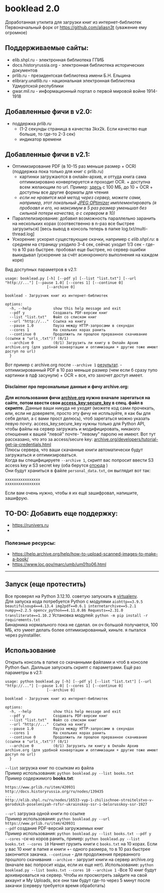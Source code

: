 # booklead 2.0
Доработанная утилита для загрузки книг из интернет-библиотек  
Первоначальный форк от https://github.com/aliasn3t (уважение ему огромное)

## Поддерживаемые сайты:

* elib.shpl.ru - электронная библиотека ГПИБ
* docs.historyrussia.org - электронная библиотека исторических документов
* prlib.ru - президентская библиотека имени Б.Н. Ельцина
* elibrary.unatlib.ru - национальная электронная библиотека Удмуртской республики
* gwar.mil.ru - информационный портал о первой мировой войне 1914-1918
  
## Добавленные фичи в v2.0: 
- поддержка *prlib.ru*
  - (1-2 секунды страница в качества 3kx2k. Если качество еще больше, то где-то 2-3 сек)
  - индикатор времени
## Добавленные фичи в v2.1: 
- Оптимизирование PDF (в 10-15 раз меньше размер + OCR)  (поддержка пока только для книг с prlib.ru)
  - картинки загружаются в онлайн-архив, и оттуда книга сама оптимизировано конвертируется и проходит OCR. + доступна всем желающим по url. Пример: [здесь](https://archive.org/details/ShturmPragiSuvorovymv1794godu17_/page/n5/mode/2up) с 100 МБ, до 10 + OCR + доступны все другие форматы для чтения
   - *если не нравится мой метод через сервер, можете сами, например, этот локальный [JPEG OPtimizer](https://github.com/XhmikosR/jpegoptim-windows?tab=readme-ov-file) имплементировать (я пробоавл и его, но максимум в 5 раз размер уменьшал без сильной потери качества, а с сервером в 10)*  
- Параллелизирование: добавил возможность параллельно заранить на нескольких корах (соотвественно в n-раз все быстрее загрузиться) [весь вывод в консоль теперь в папке log.txt/multi-thread.log]
- Ускорение: ускорил существующие скачки, например с *elib.shpl.ru*: в среднем на страницу уходило 3-4 сек, сейчас уходит 1/3 сек - где-то в 10 раз быстрее. пробовал еще быстрее, но сервер ошибки выкидывал (ускорение за счёт асинхронного выполнения на каждом коре)

Вид доступных параметров в v2.1:
```
usage: booklead.py [-h] [--pdf y] [--list "list.txt"] [--url "http://..."] [--pause 1.0] [--cores 1] [--continue 0]
                   [--archive 0]

booklead - Загрузчик книг из интернет-библиотек

options:
  -h, --help          show this help message and exit
  --pdf y             Создавать PDF-версии книг
  --list "list.txt"   Файл со списком книг
  --url "http://..."  Ссылка на книгу
  --pause 1.0         Пауза между HTTP-запросами в секундах
  --cores 1           На скольких корах ранить
  --continue 0        Продолжить ли прошлое прерванное скачивание (ссылки в "urls_.txt")? (0/1)
  --archive 0         (0/1) Загрузить ли книгу в Онлайн Архив archive.org (для удобной конвертации и оптимизации + другие тоже имеют доступ по url)
  }
```
Вот пример с archive.org после `--archive 1` [результат](https://archive.org/details/ShturmPragiSuvorovymv1794godu17_). - оптимизированный PDF в 10 раз меньше размер (чем если б сразу тупо картинки в пдф засунули) + OCR + все, кто захочет доступ имеет.

#### Disclaimer про персональные данные и фичу archive.org:  
**Для использования фичи [archive.org](https://archive.org/) нужно вначале зарегаться на сайте, потом ввести свои [access_key;secure_key](https://archive.org/account/s3.php) в спец. файл в скрипте.** Данные ваши никуда не уходят (можете код сами прочекать, или, если не доверяете, просто эту фичу не испльзуйте, я как бы для себя делал, а с вами прост делюсь), чтоб зарегаться можно указать левую почту. access_key;secure_key нужны только для Python API, чтобы файлы на сервер загружать и модифицировать, никакого отношения к вашей "левой" почте- "левому" паролю не имеют. Вот тут рассказано, что это за access/secure key: [archive.org/developers/tutorial-get-ia-credentials.html](https://archive.org/developers/tutorial-get-ia-credentials.html)  
Плюсы сервера, что ваши скачанные книги автоматически будут загружаться и оптимизироваться.   
Когда вы специфицируете `--archive 1`, скрипт вас попросит ввести S3 access key и S3 secret key (оба берутся [отсюда](https://archive.org/account/s3.php) )   
Они будут храниться в файле `personal_data.txt`, он выглядит вот так:
```
xxxxxxxxxxxxxxxx
xxxxxxxxxxxxxxxx
```
Если вам очень нужно, чтобы я их ещё зашифровал, напишите, зашифрую.

## TO-DO: Добавить еще поддержку:
- https://runivers.ru
- 

### Полезные ресурсы:
- https://help.archive.org/help/how-to-upload-scanned-images-to-make-a-book/
- https://www.loc.gov/marc/umb/um01to06.html
------------

## Запуск (еще протестить)
Все проверял на Python 3.12.10. советую запускать в [virtualenv](https://docs.python.org/3/library/venv.html).  
Для запуска кода потребуется Python с модулями
`aiohttp==3.9.5
beautifulsoup4==4.13.4
img2pdf==0.6.1
internetarchive==5.2.1
numpy==2.2.5
opencv_python==4.11.0.86
Requests==2.31.0
transliterate==1.10.2` 
Установка модулей: `python -m pip install -r requirements.txt`  
Бинарника нормального пока не сделал. он оч большой получается, 100 МБ, кто умеет делать более оптимизированный, киньте. я пытался через pyinstalller.

## Использование
Открыть консоль в папке со скачанными файлами и чтоб в консоле Python был. Далльше запускать скрипт с параметрами.
Ещё раз параметры в v2.1:
```
usage: python booklead.py [-h] [--pdf y] [--list "list.txt"] [--url "http://..."] [--pause 1.0] [--cores 1] [--continue 0]
                   [--archive 0]

booklead - Загрузчик книг из интернет-библиотек

options:
  -h, --help          show this help message and exit
  --pdf y             Создавать PDF-версии книг
  --list "list.txt"   Файл со списком книг
  --url "http://..."  Ссылка на книгу
  --pause 1.0         Пауза между HTTP-запросами в секундах
  --cores 1           На скольких корах ранить
  --continue 0        Продолжить ли прошлое прерванное скачивание (ссылки в "urls_.txt")? (0/1)
  --archive 0         (0/1) Загрузить ли книгу в Онлайн Архив archive.org (для удобной конвертации и оптимизации + другие тоже имеют доступ по url)
  }
```

`--list` загрузка книг по ссылкам из файла  
Пример использования: `python booklead.py --list books.txt`  
Пример содержимого **books.txt**:  
```
https://www.prlib.ru/item/420931
http://docs.historyrussia.org/ru/nodes/139435
...
http://elib.shpl.ru/ru/nodes/16533-vyp-1-zhilischnoe-stroitelstvo-v-gorodskih-poseleniyah-rsfsr-ukrainskoy-ssr-i-belorusskoy-ssr-1927
```
`--url` загрузка одной книги по ссылке  
Пример использования: `python booklead.py --url https://www.prlib.ru/item/420931`  
`--pdf` создание PDF-версий загружаемых книг  
Пример использования: `python booklead.py --list books.txt --pdf y`  
`--cores` -ск-ко коров ранить, пример: `python booklead.py --list books.txt --cores 10` Начнет грузить книги с `books.txt` на 10 корах. Если у вас 10 книг в папке и книги +- одного размера, то в 10 раз быстрее закончится закачка.
`--continue` - для продолжения прерванного прошлого скачивания
`--archive` - загрузит книги на сервер archive.org (вначале вас попросит коды, если их еще нет). Использование: `python booklead.py --list books.txt --cores 10 --archive 1` -Все 10 книг будут архивироваться на сервер. Чтобы их просмотреть зайдите на свой аккаунт и My Uploads, все они там будут где-то через 5 минут после закачки (серверу требуется время обработать)
